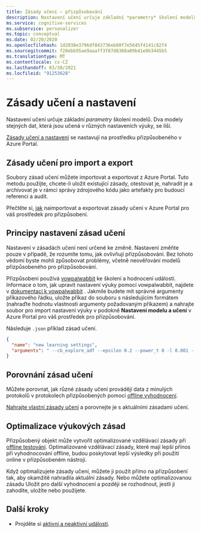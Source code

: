```yaml
---
title: Zásady učení – přizpůsobování
description: Nastavení učení určuje základní *parametry* školení modelů. Dva modely stejných dat, která jsou učená v různých nastaveních výuky, se liší.
ms.service: cognitive-services
ms.subservice: personalizer
ms.topic: conceptual
ms.date: 02/20/2020
ms.openlocfilehash: 1d2038e3796df843736eb80f7e5645f4141c82f4
ms.sourcegitcommit: f28ebb95ae9aaaff3f87d8388a09b41e0b3445b5
ms.translationtype: MT
ms.contentlocale: cs-CZ
ms.lasthandoff: 03/30/2021
ms.locfileid: "91253628"
---
```

# <a name="learning-policy-and-settings"></a>Zásady učení a nastavení

Nastavení učení určuje základní *parametry* školení modelů. Dva modely stejných dat, která jsou učená v různých nastaveních výuky, se liší.

[Zásady učení a nastavení](how-to-settings.md#configure-rewards-for-the-feedback-loop) se nastavují na prostředku přizpůsobeného v Azure Portal.

## <a name="import-and-export-learning-policies"></a>Zásady učení pro import a export

Soubory zásad učení můžete importovat a exportovat z Azure Portal. Tuto metodu použijte, chcete-li uložit existující zásady, otestovat je, nahradit je a archivovat je v rámci správy zdrojového kódu jako artefakty pro budoucí referenci a audit.

Přečtěte si, [jak](how-to-manage-model.md#import-a-new-learning-policy) naimportovat a exportovat zásady učení v Azure Portal pro váš prostředek pro přizpůsobení.

## <a name="understand-learning-policy-settings"></a>Principy nastavení zásad učení

Nastavení v zásadách učení není určené ke změně. Nastavení změňte pouze v případě, že rozumíte tomu, jak ovlivňují přizpůsobování. Bez tohoto vědomí byste mohli způsobovat problémy, včetně neověřování modelů přizpůsobeného pro přizpůsobování.

Přizpůsobení používá [vowpalwabbit](https://github.com/VowpalWabbit) ke školení a hodnocení událostí. Informace o tom, jak upravit nastavení výuky pomocí vowpalwabbit, najdete v [dokumentaci k vowpalwabbit](https://github.com/VowpalWabbit/vowpal_wabbit/wiki/Command-line-arguments) . Jakmile budete mít správné argumenty příkazového řádku, uložte příkaz do souboru s následujícím formátem (nahraďte hodnotu vlastnosti argumenty požadovaným příkazem) a nahrajte soubor pro import nastavení výuky v podokně **Nastavení modelu a učení** v Azure Portal pro váš prostředek pro přizpůsobování.

Následuje `.json` příklad zásad učení.

```json
{
  "name": "new learning settings",
  "arguments": " --cb_explore_adf --epsilon 0.2 --power_t 0 -l 0.001 --cb_type mtr -q ::"
}
```

## <a name="compare-learning-policies"></a>Porovnání zásad učení

Můžete porovnat, jak různé zásady učení provádějí data z minulých protokolů v protokolech přizpůsobených pomocí [offline vyhodnocení](concepts-offline-evaluation.md).

[Nahrajte vlastní zásady učení](how-to-manage-model.md) a porovnejte je s aktuálními zásadami učení.

## <a name="optimize-learning-policies"></a>Optimalizace výukových zásad

Přizpůsobený objekt může vytvořit optimalizované vzdělávací zásady při [offline testování](how-to-offline-evaluation.md). Optimalizované vzdělávací zásady, které mají lepší přínos při vyhodnocování offline, budou poskytovat lepší výsledky při použití online v přizpůsobeném nástroji.

Když optimalizujete zásady učení, můžete ji použít přímo na přizpůsobení tak, aby okamžitě nahradila aktuální zásady. Nebo můžete optimalizovanou zásadu Uložit pro další vyhodnocení a později se rozhodnout, jestli ji zahodíte, uložíte nebo použijete.

## <a name="next-steps"></a>Další kroky

* Projděte si [aktivní a neaktivní události](concept-active-inactive-events.md).
